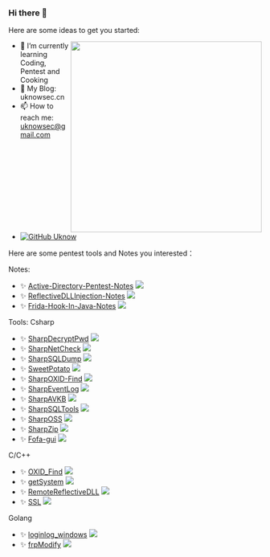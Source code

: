 <!--
**uknowsec/uknowsec** is a ✨ _special_ ✨ repository because its `README.md` (this file) appears on your GitHub profile.
-->
### Hi there 👋

Here are some ideas to get you started:

<img align='right' src="https://github-readme-stats.vercel.app/api?username=uknowsec&show_icons=true&theme=radical" width="380">

- 🌱 I’m currently learning Coding, Pentest and Cooking
- 👀 My Blog: uknowsec.cn
- 📫 How to reach me: uknowsec@gmail.com
- [![GitHub Uknow](https://img.shields.io/github/followers/uknowsec?label=follow%20github&style=flat-square)](https://github.com/uknowsec)

Here are some pentest tools and Notes you interested：

Notes:

- ✨ [Active-Directory-Pentest-Notes](https://github.com/uknowsec/Active-Directory-Pentest-Notes)   ![](https://img.shields.io/github/stars/uknowsec/Active-Directory-Pentest-Notes)
- ✨ [ReflectiveDLLInjection-Notes](https://github.com/uknowsec/ReflectiveDLLInjection-Notes)   ![](https://img.shields.io/github/stars/uknowsec/ReflectiveDLLInjection-Notes)
- ✨ [Frida-Hook-In-Java-Notes](https://github.com/uknowsec/Frida-Hook-In-Java-Notes)   ![](https://img.shields.io/github/stars/uknowsec/Frida-Hook-In-Java-Notes)

Tools:
 Csharp

- ✨ [SharpDecryptPwd](https://github.com/uknowsec/SharpDecryptPwd)   ![](https://img.shields.io/github/stars/uknowsec/SharpDecryptPwd)
- ✨ [SharpNetCheck](https://github.com/uknowsec/SharpNetCheck)   ![](https://img.shields.io/github/stars/uknowsec/SharpNetCheck)
- ✨ [SharpSQLDump](https://github.com/uknowsec/SharpSQLDump)   ![](https://img.shields.io/github/stars/uknowsec/SharpSQLDump)
- ✨ [SweetPotato](https://github.com/uknowsec/SweetPotato)   ![](https://img.shields.io/github/stars/uknowsec/SweetPotato)
- ✨ [SharpOXID-Find](https://github.com/uknowsec/SharpOXID-Find)   ![](https://img.shields.io/github/stars/uknowsec/SharpOXID-Find)
- ✨ [SharpEventLog](https://github.com/uknowsec/SharpEventLog)   ![](https://img.shields.io/github/stars/uknowsec/SharpEventLog)
- ✨ [SharpAVKB](https://github.com/uknowsec/SharpAVKB)   ![](https://img.shields.io/github/stars/uknowsec/SharpAVKB)
- ✨ [SharpSQLTools](https://github.com/uknowsec/SharpSQLTools)   ![](https://img.shields.io/github/stars/uknowsec/SharpSQLTools)
- ✨ [SharpOSS](https://github.com/uknowsec/SharpOSS)   ![](https://img.shields.io/github/stars/uknowsec/SharpOSS)
- ✨ [SharpZip](https://github.com/uknowsec/SharpZip)   ![](https://img.shields.io/github/stars/uknowsec/SharpZip)
- ✨ [Fofa-gui](https://github.com/uknowsec/Fofa-gui)   ![](https://img.shields.io/github/stars/uknowsec/Fofa-gui)



 C/C++

 - ✨ [OXID_Find](https://github.com/uknowsec/OXID_Find)   ![](https://img.shields.io/github/stars/uknowsec/OXID_Find)
 - ✨ [getSystem](https://github.com/uknowsec/getSystem)   ![](https://img.shields.io/github/stars/uknowsec/getSystem)
 - ✨ [RemoteReflectiveDLL](https://github.com/uknowsec/RemoteReflectiveDLL)   ![](https://img.shields.io/github/stars/uknowsec/RemoteReflectiveDLL)
 - ✨ [SSL](https://github.com/uknowsec/SSL)   ![](https://img.shields.io/github/stars/uknowsec/SSL)

 Golang

 - ✨ [loginlog_windows](https://github.com/uknowsec/loginlog_windows)   ![](https://img.shields.io/github/stars/uknowsec/loginlog_windows)
 - ✨ [frpModify](https://github.com/uknowsec/frpModify)   ![](https://img.shields.io/github/stars/uknowsec/frpModify)

